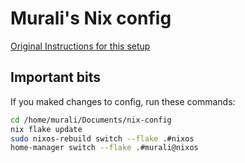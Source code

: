 # Murali's Nix config

[Original Instructions for this setup](https://github.com/Misterio77/nix-starter-configs/tree/main?tab=readme-ov-file)

## Important bits

If you maked changes to config, run these commands:
```bash
cd /home/murali/Documents/nix-config
nix flake update
sudo nixos-rebuild switch --flake .#nixos
home-manager switch --flake .#murali@nixos
```
